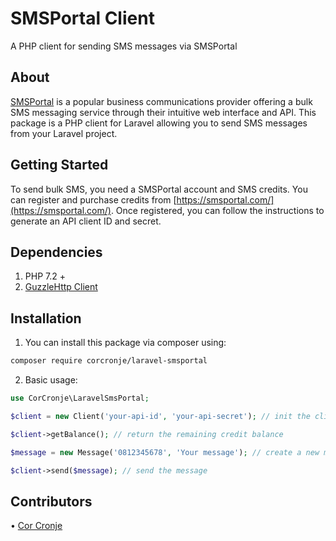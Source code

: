 # SMSPortal Client
A PHP client for sending SMS messages via SMSPortal

## About
[SMSPortal](https://smsportal.com) is a popular business communications provider offering a bulk SMS messaging service through their intuitive web interface and API. This package is a PHP client for Laravel allowing you to send SMS messages from your Laravel project.

## Getting Started
To send bulk SMS, you need a SMSPortal account and SMS credits. You can register and purchase credits from [https://smsportal.com/](https://smsportal.com/). Once registered, you can follow the instructions to generate an API client ID and secret.

## Dependencies
1.	PHP 7.2 +
2.	[GuzzleHttp Client]( https://docs.guzzlephp.org)

## Installation
1.	You can install this package via composer using:
``` sh
composer require corcronje/laravel-smsportal
```
2.	Basic usage:
``` php
use CorCronje\LaravelSmsPortal;

$client = new Client('your-api-id', 'your-api-secret'); // init the client

$client->getBalance(); // return the remaining credit balance

$message = new Message('0812345678', 'Your message'); // create a new message

$client->send($message); // send the message
```

## Contributors
•	[Cor Cronje]( https://twitter.com/corcronje)
